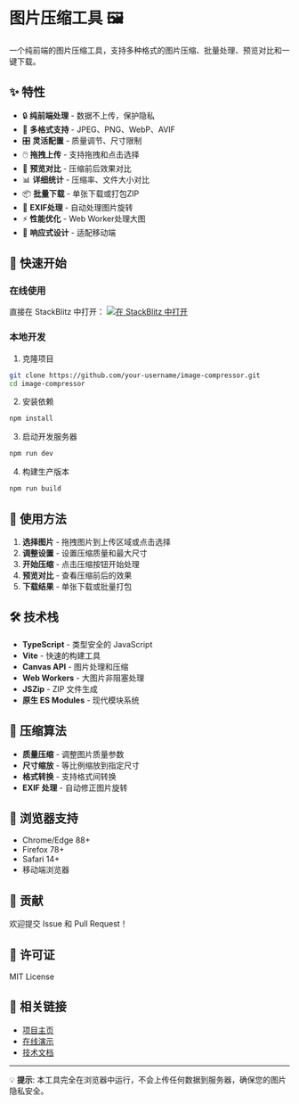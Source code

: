 # 图片压缩工具 🖼️

一个纯前端的图片压缩工具，支持多种格式的图片压缩、批量处理、预览对比和一键下载。

## ✨ 特性

- 🔒 **纯前端处理** - 数据不上传，保护隐私
- 📁 **多格式支持** - JPEG、PNG、WebP、AVIF
- 🎛️ **灵活配置** - 质量调节、尺寸限制
- 🖱️ **拖拽上传** - 支持拖拽和点击选择
- 👀 **预览对比** - 压缩前后效果对比
- 📊 **详细统计** - 压缩率、文件大小对比
- 📦 **批量下载** - 单张下载或打包ZIP
- 🔄 **EXIF处理** - 自动处理图片旋转
- ⚡ **性能优化** - Web Worker处理大图
- 📱 **响应式设计** - 适配移动端

## 🚀 快速开始

### 在线使用

直接在 StackBlitz 中打开：
[![在 StackBlitz 中打开](https://developer.stackblitz.com/img/open_in_stackblitz.svg)](https://stackblitz.com/github/your-username/image-compressor)

### 本地开发

1. 克隆项目
```bash
git clone https://github.com/your-username/image-compressor.git
cd image-compressor
```

2. 安装依赖
```bash
npm install
```

3. 启动开发服务器
```bash
npm run dev
```

4. 构建生产版本
```bash
npm run build
```

## 🎯 使用方法

1. **选择图片** - 拖拽图片到上传区域或点击选择
2. **调整设置** - 设置压缩质量和最大尺寸
3. **开始压缩** - 点击压缩按钮开始处理
4. **预览对比** - 查看压缩前后的效果
5. **下载结果** - 单张下载或批量打包

## 🛠️ 技术栈

- **TypeScript** - 类型安全的 JavaScript
- **Vite** - 快速的构建工具
- **Canvas API** - 图片处理和压缩
- **Web Workers** - 大图片非阻塞处理
- **JSZip** - ZIP 文件生成
- **原生 ES Modules** - 现代模块系统

## 🔧 压缩算法

- **质量压缩** - 调整图片质量参数
- **尺寸缩放** - 等比例缩放到指定尺寸
- **格式转换** - 支持格式间转换
- **EXIF 处理** - 自动修正图片旋转

## 📱 浏览器支持

- Chrome/Edge 88+
- Firefox 78+
- Safari 14+
- 移动端浏览器

## 🤝 贡献

欢迎提交 Issue 和 Pull Request！

## 📄 许可证

MIT License

## 🔗 相关链接

- [项目主页](https://github.com/your-username/image-compressor)
- [在线演示](https://stackblitz.com/github/your-username/image-compressor)
- [技术文档](./docs/)

---

💡 **提示**: 本工具完全在浏览器中运行，不会上传任何数据到服务器，确保您的图片隐私安全。